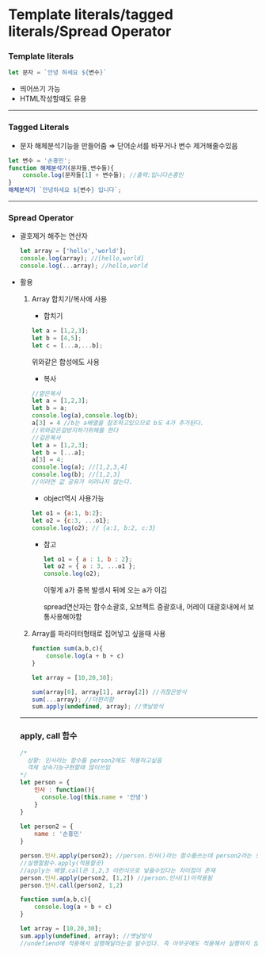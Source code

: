 # Template literals/tagged literals/Spread Operator

### Template literals

```jsx
let 문자 = `안녕 하세요 ${변수}`
```

- 띄어쓰기 가능
- HTML작성할때도 유용

---

### Tagged Literals

- 문자 해체분석기능을 만들어줌 ⇒ 단어순서를 바꾸거나 변수 제거해줄수있음

```jsx
let 변수 = '손흥민';
function 해체분석기(문자들,변수들){
	console.log(문자들[1] + 변수들); //출력:입니다손흥민
}
해체분석기 `안녕하세요 ${변수} 입니다`;
```

---

### Spread Operator

- 괄호제거 해주는 연산자
    
    ```jsx
    let array = ['hello','world'];
    console.log(array); //[hello,world]
    console.log(...array); //hello,world
    ```
    
- 활용
    1. Array 합치기/복사에 사용
        - 합치기
        
        ```jsx
        let a = [1,2,3];
        let b = [4,5];
        let c = [...a,...b];
        ```
        
        위와같은 합성에도 사용
        
        - 복사
        
        ```jsx
        //얕은복사
        let a = [1,2,3];
        let b = a;
        console.log(a),console.log(b);
        a[3] = 4 //b는 a배열을 참조하고있으므로 b도 4가 추가된다.
        //위와같은걸방지하기위해를 한다
        //깊은복사
        let a = [1,2,3];
        let b = [...a];
        a[3] = 4;
        console.log(a); //[1,2,3,4]
        console.log(b); //[1,2,3]
        //이러면 값 공유가 이러나지 않는다.
        ```
        
        - object역시 사용가능
        
        ```jsx
        let o1 = {a:1, b:2};
        let o2 = {c:3, ...o1};
        console.log(o2); // {a:1, b:2, c:3}
        ```
        
        - 참고
            
            ```jsx
            let o1 = { a : 1, b : 2};
            let o2 = { a : 3, ...o1 };
            console.log(o2);
            ```
            
            이렇게 a가 중복 발생시 뒤에 오는 a가 이김
            
            spread연산자는 함수소괄호, 오브젝트 중괄호내, 어레이 대괄호내에서 보통사용해야함
            
    2. Array를 파라미터형태로 집어넣고 싶을때 사용
        
        ```jsx
        function sum(a,b,c){
        	console.log(a + b + c)
        }
        
        let array = [10,20,30];
        
        sum(array[0], array[1], array[2]) //귀찮은방식
        sum(...array); //더편리함
        sum.apply(undefined, array); //옛날방식
        ```
        
    
    ---
    
    ### apply, call 함수
    
    ```jsx
    /*
      상황: 인사라는 함수를 person2에도 적용하고싶음 
      객체 상속기능구현할때 많이쓰임
    */
    let person = {
        인사 : function(){
          console.log(this.name + '안녕')
        }
    }
      
    let person2 = {
        name : '손흥민'
    }
    
    person.인사.apply(person2); //person.인사()라는 함수를쓰는데 person2라는 오브젝트에 있는 함수처럼 실행하라는 뜻
    //실행할함수.apply(적용할곳)
    //apply는 배열,call은 1,2,3 이런식으로 넣을수있다는 차이점이 존재
    person.인사.apply(person2, [1,2]) //person.인사(1)이적용됨
    person.인사.call(person2, 1,2)
    
    function sum(a,b,c){
    	console.log(a + b + c)
    }
    
    let array = [10,20,30];
    sum.apply(undefined, array); //옛날방식
    //undefiend에 적용해서 실행해달라는걸 알수있다. 즉 아무곳에도 적용해서 실행하지 않게하기 위해 적은내용이다.
    ```